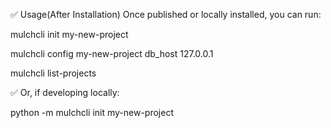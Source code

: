 ✅ Usage(After Installation)
Once published or locally installed, you can run:

mulchcli init my-new-project

mulchcli config my-new-project db_host 127.0.0.1

mulchcli list-projects

✅ Or, if developing locally:

python -m mulchcli init my-new-project